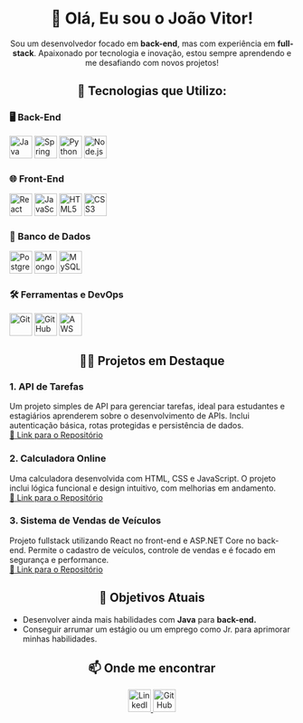 <h1 align="center">👋 Olá, Eu sou o João Vitor!</h1>

<p align="center">
  Sou um desenvolvedor focado em <strong>back-end</strong>, mas com experiência em <strong>full-stack</strong>. Apaixonado por tecnologia e inovação, estou sempre aprendendo e me desafiando com novos projetos!
</p>

<h2 align="center">🚀 Tecnologias que Utilizo:</h2>

<h3>🖥️ Back-End</h3>
<p>
  <img src="https://cdn.jsdelivr.net/gh/devicons/devicon/icons/java/java-original.svg" alt="Java" width="40" height="40"/>
  <img src="https://cdn.jsdelivr.net/gh/devicons/devicon/icons/spring/spring-original.svg" alt="Spring Boot" width="40" height="40"/>
  <img src="https://cdn.jsdelivr.net/gh/devicons/devicon/icons/python/python-original.svg" alt="Python" width="40" height="40"/>
  <img src="https://cdn.jsdelivr.net/gh/devicons/devicon/icons/nodejs/nodejs-original.svg" alt="Node.js" width="40" height="40"/>
</p>

<h3>🌐 Front-End</h3>
<p>
  <img src="https://cdn.jsdelivr.net/gh/devicons/devicon/icons/react/react-original.svg" alt="React" width="40" height="40"/>
  <img src="https://cdn.jsdelivr.net/gh/devicons/devicon/icons/javascript/javascript-original.svg" alt="JavaScript" width="40" height="40"/>
  <img src="https://cdn.jsdelivr.net/gh/devicons/devicon/icons/html5/html5-original.svg" alt="HTML5" width="40" height="40"/>
  <img src="https://cdn.jsdelivr.net/gh/devicons/devicon/icons/css3/css3-original.svg" alt="CSS3" width="40" height="40"/>
</p>

<h3>💾 Banco de Dados</h3>
<p>
  <img src="https://cdn.jsdelivr.net/gh/devicons/devicon/icons/postgresql/postgresql-original.svg" alt="PostgreSQL" width="40" height="40"/>
  <img src="https://cdn.jsdelivr.net/gh/devicons/devicon/icons/mongodb/mongodb-original.svg" alt="MongoDB" width="40" height="40"/>
  <img src="https://cdn.jsdelivr.net/gh/devicons/devicon/icons/mysql/mysql-original.svg" alt="MySQL" width="40" height="40"/>
</p>

<h3>🛠️ Ferramentas e DevOps</h3>
<p>
  <img src="https://cdn.jsdelivr.net/gh/devicons/devicon/icons/git/git-original.svg" alt="Git" width="40" height="40"/>
  <img src="https://cdn.jsdelivr.net/gh/devicons/devicon/icons/github/github-original.svg" alt="GitHub" width="40" height="40"/>
  <img src="https://upload.wikimedia.org/wikipedia/commons/9/93/Amazon_Web_Services_Logo.svg" alt="AWS" width="40" height="40"/>
</p>

<h2 align="center">🧑‍💻 Projetos em Destaque</h2>

<h3>1. API de Tarefas</h3>
<p>
  Um projeto simples de API para gerenciar tarefas, ideal para estudantes e estagiários aprenderem sobre o desenvolvimento de APIs. Inclui autenticação básica, rotas protegidas e persistência de dados.
  <br/>
  <a href="#">🔗 Link para o Repositório</a>
</p>

<h3>2. Calculadora Online</h3>
<p>
  Uma calculadora desenvolvida com HTML, CSS e JavaScript. O projeto inclui lógica funcional e design intuitivo, com melhorias em andamento.
  <br/>
  <a href="#">🔗 Link para o Repositório</a>
</p>

<h3>3. Sistema de Vendas de Veículos</h3>
<p>
  Projeto fullstack utilizando React no front-end e ASP.NET Core no back-end. Permite o cadastro de veículos, controle de vendas e é focado em segurança e performance.
  <br/>
  <a href="#">🔗 Link para o Repositório</a>
</p>

<h2 align="center">🎯 Objetivos Atuais</h2>
<ul>
  <li>Desenvolver ainda mais habilidades com <strong>Java</strong> para <strong> back-end.</strong></li>
  <li>Conseguir arrumar um estágio ou um emprego como Jr. para aprimorar minhas habilidades.</li>
</ul>

<h2 align="center">📫 Onde me encontrar</h2>
<p align="center">
  <a href="https://www.linkedin.com/in/jo%C3%A3o-vitor-ferraz-34422322b?utm_source=share&utm_campaign=share_via&utm_content=profile&utm_medium=android_app" target="_blank">
    <img src="https://cdn.jsdelivr.net/gh/devicons/devicon/icons/linkedin/linkedin-original.svg" alt="LinkedIn" width="40" height="40"/>
  </a>
  <a href="https://github.com/Jaummm777" target="_blank">
    <img src="https://cdn.jsdelivr.net/gh/devicons/devicon/icons/github/github-original.svg" alt="GitHub" width="40" height="40"/>
  </a>
</p>
